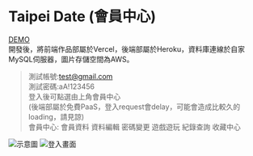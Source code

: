 # Taipei Date (會員中心)


[DEMO](https://taipei-date.vercel.app/)<br>
開發後，將前端作品部屬於Vercel，後端部屬於Heroku，資料庫連線於自家MySQL伺服器，圖片存儲空間為AWS。<br>

>測試帳號:test@gmail.com<br>
>測試密碼:aA!123456<br>
>登入後可點選由上角會員中心<br>
>(後端部屬於免費PaaS，登入request會delay，可能會造成比較久的loading，請見諒)<br>
>會員中心: 會員資料 資料編輯 密碼變更 遊戲遊玩 紀錄查詢 收藏中心<br>

![示意圖](https://i.imgur.com/HiN6Zui.png)
![登入畫面](https://i.imgur.com/UXkrubC.png)
